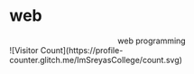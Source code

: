 # web 

<div style="width:100%;text-align:center;">web programming</div>
![Visitor Count](https://profile-counter.glitch.me/ImSreyasCollege/count.svg)
